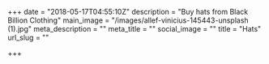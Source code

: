 +++
date = "2018-05-17T04:55:10Z"
description = "Buy hats from Black Billion Clothing"
main_image = "/images/allef-vinicius-145443-unsplash (1).jpg"
meta_description = ""
meta_title = ""
social_image = ""
title = "Hats"
url_slug = ""

+++
